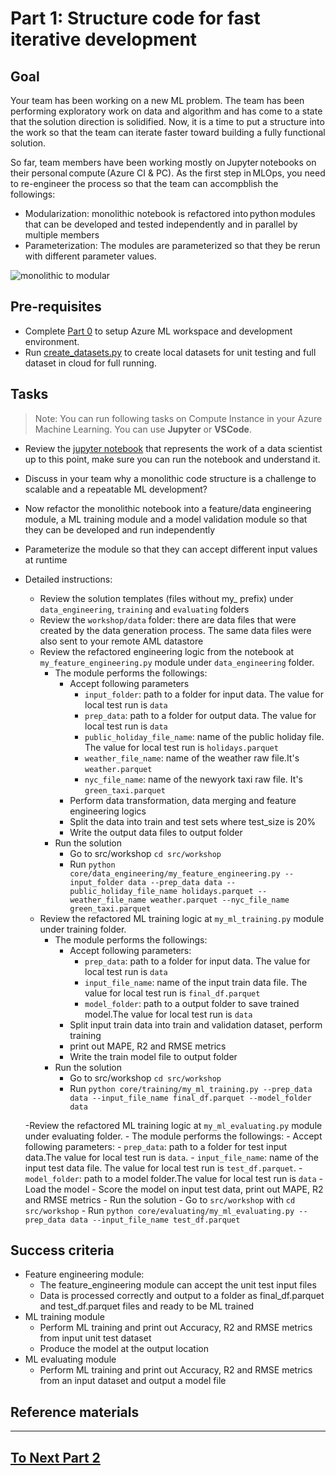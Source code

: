 
# Part 1: Structure code for fast iterative development

## Goal 
Your team has been working on a new ML problem. The team has been performing exploratory work on data and algorithm and has come to a state that the solution direction is solidified. Now, it is a time to put a structure into the work so that the team can iterate faster toward building a fully functional solution.   

So far, team members have been working mostly on Jupyter notebooks on their personal compute (Azure CI & PC). As the first step in MLOps, you need to re-engineer the process so that the team can accompblish the followings:  

- Modularization: monolithic notebook is refactored into python modules that can be developed and tested independently and in parallel by multiple members 
- Parameterization: The modules are parameterized so that they be rerun with different parameter values.

 ![monolithic to modular](./images/monolithic_modular.png)
## Pre-requisites
- Complete [Part 0](part_0.md) to setup Azure ML workspace and development environment.
- Run [create_datasets.py](part_0.md#option-a-use-compute-instance-for-code-development) to create local datasets for unit testing and full dataset in cloud for full running.

## Tasks

> Note: You can run following tasks on Compute Instance in your Azure Machine Learning. You can use __Jupyter__ or __VSCode__.

- Review the [jupyter notebook](../notebooks/taxi-tutorial.ipynb) that represents the work of a data scientist up to this point, make sure you can run the notebook and understand it.
- Discuss in your team why a monolithic code structure is a challenge to scalable and a repeatable ML development? 
- Now refactor the monolithic notebook into a feature/data engineering module, a ML training module and a model validation module so that they can be developed and run independently
- Parameterize the module so that they can accept different input values at runtime
- Detailed instructions:
    - Review the solution templates (files without my_ prefix) under ```data_engineering```, ```training``` and   ```evaluating``` folders
    - Review the ```workshop/data``` folder: there are data files that were created by the data generation process. The same data files were also sent to your remote AML datastore 
    - Review the refactored engineering logic from the notebook at ```my_feature_engineering.py``` module under ```data_engineering``` folder. 
        - The module performs the followings:
            - Accept following parameters
                - ```input_folder```: path to a folder for input data. The value for local test run is ```data```
                - ```prep_data```: path to a folder for output data. The value for local test run is ```data```
                - ```public_holiday_file_name```: name of the public holiday file. The value for local test run is ```holidays.parquet``` 
                - ```weather_file_name```: name of the weather raw file.It's ```weather.parquet``` 
                - ```nyc_file_name```: name of the newyork taxi raw file. It's ```green_taxi.parquet``` 
            - Perform data transformation, data merging and feature engineering logics 
            - Split the data into train and test sets where test_size is 20%
            - Write the output data files to output folder
        - Run the solution
            - Go to src/workshop ```cd src/workshop```
            - Run ```python core/data_engineering/my_feature_engineering.py --input_folder data --prep_data data --public_holiday_file_name holidays.parquet --weather_file_name weather.parquet --nyc_file_name green_taxi.parquet```
    - Review the refactored ML training logic at ```my_ml_training.py``` module under training folder. 
        - The module performs the followings:
            - Accept following parameters:
                - ```prep_data```: path to a folder for input data. The value for local test run is ```data```
                - ```input_file_name```: name of the input train data file. The value for local test run is ```final_df.parquet```
                - ```model_folder```: path to a output folder to save trained model.The value for local test run is ```data```
            - Split input train data into train and validation dataset, perform training  
            - print out MAPE, R2 and RMSE metrics
            - Write the train model file to output folder
        - Run the solution
            - Go to src/workshop ```cd src/workshop```
            - Run ```python core/training/my_ml_training.py --prep_data data --input_file_name final_df.parquet --model_folder data```

    -Review the refactored ML training logic at ```my_ml_evaluating.py``` module under evaluating folder. 
        - The module performs the followings:
            - Accept following parameters:
                - ```prep_data```: path to a folder for test input data.The value for local test run is ```data```.
                - ```input_file_name```: name of the input test data file. The value for local test run is  ```test_df.parquet```.
                - ```model_folder```: path to a model folder.The value for local test run is ```data```
            - Load the model 
            - Score the model on input test data, print out MAPE, R2 and RMSE metrics
        - Run the solution
            - Go to ``src/workshop`` with ```cd src/workshop```
            - Run ```python core/evaluating/my_ml_evaluating.py --prep_data data --input_file_name test_df.parquet```

## Success criteria
- Feature engineering module:
    - The feature_engineering module can accept the unit test input files 
    - Data is processed correctly and output to a folder as final_df.parquet and test_df.parquet files and ready to be ML trained
- ML training module
    - Perform ML training and print out Accuracy, R2 and RMSE metrics from input unit test dataset
    - Produce the model at the output location
- ML evaluating module
    -  Perform ML training and print out Accuracy, R2 and RMSE metrics from an input dataset and output a model file

## Reference materials

---

## [To Next Part 2](part_2.md)

